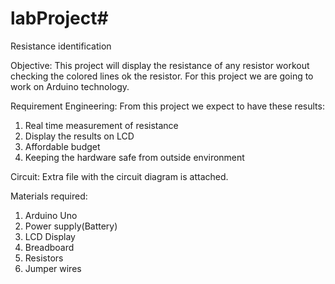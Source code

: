 # labProject#
Resistance identification

Objective:
This project will display the resistance of any resistor workout checking the colored lines ok the resistor.
For this project we are going to work on Arduino technology.

Requirement Engineering:
From this project we expect to have these results:
1.	Real time measurement of resistance
2.	Display the results on LCD
3.	Affordable budget
4.	Keeping the hardware safe from outside environment

Circuit:
Extra file with the circuit diagram is attached.

Materials required:
1.	Arduino Uno
2.	Power supply(Battery)
3.	LCD Display
4.	Breadboard
5.	Resistors
6.	Jumper wires

